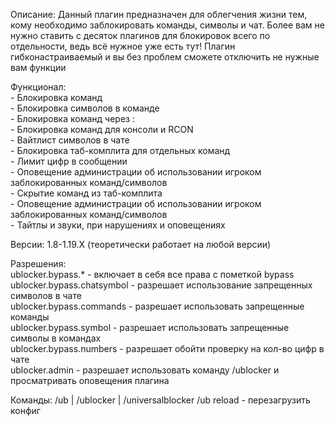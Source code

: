Описание: Данный плагин предназначен для облегчения жизни тем, кому необходимо заблокировать команды, символы и чат. Более вам не нужно ставить с десяток плагинов для блокировок всего по отдельности, ведь всё нужное уже есть тут! Плагин гибконастраиваемый и вы без проблем сможете отключить не нужные вам функции

Функционал:
<br>- Блокировка команд
<br>- Блокировка символов в команде
<br>- Блокировка команд через :
<br>- Блокировка команд для консоли и RCON
<br>- Вайтлист символов в чате
<br>- Блокировка таб-комплита для отдельных команд
<br>- Лимит цифр в сообщении
<br>- Оповещение администрации об использовании игроком заблокированных команд/символов
<br> - Скрытие команд из таб-комплита
<br>- Оповещение администрации об использовании игроком заблокированных команд/символов
<br>- Тайтлы и звуки, при нарушениях и оповещениях

Версии: 1.8-1.19.X (теоретически работает на любой версии)

Разрешения:
<br>ublocker.bypass.* - включает в себя все права с пометкой bypass
<br>ublocker.bypass.chatsymbol - разрешает использование запрещенных символов в чате
<br>ublocker.bypass.commands - разрешает использовать запрещенные команды
<br>ublocker.bypass.symbol - разрешает использовать запрещенные символы в командах
<br>ublocker.bypass.numbers - разрешает обойти проверку на кол-во цифр в чате
<br>ublocker.admin - разрешает использовать команду /ublocker и просматривать оповещения плагина

Команды:
/ub | /ublocker | /universalblocker
/ub reload - перезагрузить конфиг
